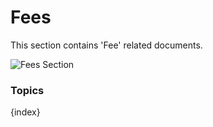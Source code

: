 # Fees

This section contains 'Fee' related documents.

<img class="screenshot" alt="Fees Section" src="{{url_prefix}}/assets/img/fees/fees-section.png">

### Topics

{index}